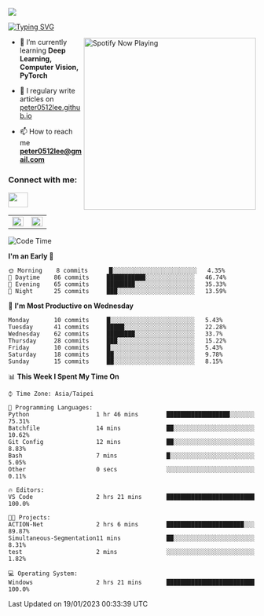 ![](https://komarev.com/ghpvc/?username=peter0512lee&color=ff69b4)

[![Typing SVG](https://readme-typing-svg.herokuapp.com?color=F742BA&size=22&lines=Hi!+I'm+JYL)](https://git.io/typing-svg)

[<img src="https://spotify-now-playing.peter0512lee.vercel.app/api/spotify-playing" alt="Spotify Now Playing" width="350" align="right" />](https://open.spotify.com/user/21iyoswqgnkoe7peuesmqnhgy)

- 🌱 I’m currently learning **Deep Learning, Computer Vision, PyTorch**

- 📝 I regulary write articles on [peter0512lee.github.io](https://peter0512lee.github.io/)

- 📫 How to reach me **peter0512lee@gmail.com**

<h3 align="left">Connect with me:</h3>
<p align="left">
<a href="https://linkedin.com/in/jie-ying-li-b43a1416b" target="blank"><img align="center" src="https://raw.githubusercontent.com/rahuldkjain/github-profile-readme-generator/master/src/images/icons/Social/linked-in-alt.svg" height="30" width="40" /></a>
<!-- <a href="https://fb.com/peter0512lee" target="blank"><img align="center" src="https://raw.githubusercontent.com/rahuldkjain/github-profile-readme-generator/master/src/images/icons/Social/facebook.svg" alt="peter0512lee" height="30" width="40" /></a> -->
<!-- <a href="https://instagram.com/etiquette_ying" target="blank"><img align="center" src="https://raw.githubusercontent.com/rahuldkjain/github-profile-readme-generator/master/src/images/icons/Social/instagram.svg" alt="etiquette_ying" height="30" width="40" /></a> -->
<!-- <a href="https://medium.com/@peter0512lee" target="blank"><img align="center" src="https://raw.githubusercontent.com/rahuldkjain/github-profile-readme-generator/master/src/images/icons/Social/medium.svg" alt="@peter0512lee" height="30" width="40" /></a> -->
</p>

<table><tr><td valign="top" width="50%">

<img src="https://github-readme-stats.vercel.app/api?username=peter0512lee&hide_border=true&show_icons=true&locale=en" align="left" style="width: 100%" />

</td><td valign="top" width="50%">

<img src="https://github-readme-stats.vercel.app/api/top-langs?username=peter0512lee&hide_border=true&show_icons=true&locale=en&layout=compact" align="left" style="width: 100%" />

</td></tr></table>  

<!--START_SECTION:waka-->
![Code Time](http://img.shields.io/badge/Code%20Time-937%20hrs%2035%20mins-blue)

**I'm an Early 🐤** 

```text
🌞 Morning    8 commits      █░░░░░░░░░░░░░░░░░░░░░░░░   4.35% 
🌆 Daytime    86 commits     ███████████░░░░░░░░░░░░░░   46.74% 
🌃 Evening    65 commits     ████████░░░░░░░░░░░░░░░░░   35.33% 
🌙 Night      25 commits     ███░░░░░░░░░░░░░░░░░░░░░░   13.59%

```
📅 **I'm Most Productive on Wednesday** 

```text
Monday       10 commits     █░░░░░░░░░░░░░░░░░░░░░░░░   5.43% 
Tuesday      41 commits     █████░░░░░░░░░░░░░░░░░░░░   22.28% 
Wednesday    62 commits     ████████░░░░░░░░░░░░░░░░░   33.7% 
Thursday     28 commits     ███░░░░░░░░░░░░░░░░░░░░░░   15.22% 
Friday       10 commits     █░░░░░░░░░░░░░░░░░░░░░░░░   5.43% 
Saturday     18 commits     ██░░░░░░░░░░░░░░░░░░░░░░░   9.78% 
Sunday       15 commits     ██░░░░░░░░░░░░░░░░░░░░░░░   8.15%

```


📊 **This Week I Spent My Time On** 

```text
⌚︎ Time Zone: Asia/Taipei

💬 Programming Languages: 
Python                   1 hr 46 mins        ██████████████████░░░░░░░   75.31% 
Batchfile                14 mins             ██░░░░░░░░░░░░░░░░░░░░░░░   10.62% 
Git Config               12 mins             ██░░░░░░░░░░░░░░░░░░░░░░░   8.83% 
Bash                     7 mins              █░░░░░░░░░░░░░░░░░░░░░░░░   5.05% 
Other                    0 secs              ░░░░░░░░░░░░░░░░░░░░░░░░░   0.11%

🔥 Editors: 
VS Code                  2 hrs 21 mins       █████████████████████████   100.0%

🐱‍💻 Projects: 
ACTION-Net               2 hrs 6 mins        ██████████████████████░░░   89.87% 
Simultaneous-Segmentation11 mins             ██░░░░░░░░░░░░░░░░░░░░░░░   8.31% 
test                     2 mins              ░░░░░░░░░░░░░░░░░░░░░░░░░   1.82%

💻 Operating System: 
Windows                  2 hrs 21 mins       █████████████████████████   100.0%

```


 Last Updated on 19/01/2023 00:33:39 UTC
<!--END_SECTION:waka-->


<!--
**peter0512lee/peter0512lee** is a ✨ _special_ ✨ repository because its `README.md` (this file) appears on your GitHub profile.

